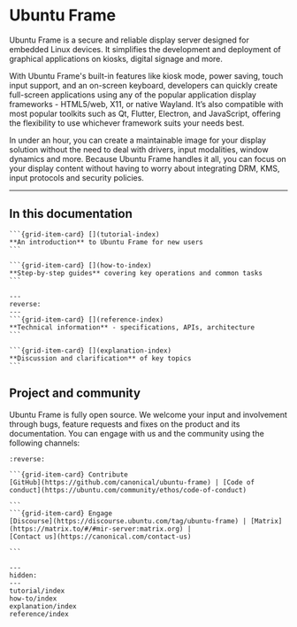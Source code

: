 # Ubuntu Frame

Ubuntu Frame is a secure and reliable display server designed for embedded Linux devices. It simplifies the development and deployment of graphical applications on kiosks, digital signage and more.

With Ubuntu Frame's built-in features like kiosk mode, power saving, touch input support, and an on-screen keyboard, developers can quickly create full-screen applications using any of the popular application display frameworks - HTML5/web, X11, or native Wayland. It’s also compatible with most popular toolkits such as Qt, Flutter, Electron, and JavaScript, offering the flexibility to use whichever framework suits your needs best.

In under an hour, you can create a maintainable image for your display solution without the need to deal with drivers, input modalities, window dynamics and more. Because Ubuntu Frame handles it all, you can focus on your display content without having to worry about integrating DRM, KMS, input protocols and security policies.
______________________________________________________________________

## In this documentation

````{grid} 1 1 2 2
```{grid-item-card} [](tutorial-index)
**An introduction** to Ubuntu Frame for new users
```

```{grid-item-card} [](how-to-index)
**Step-by-step guides** covering key operations and common tasks
```
````

````{grid} 1 1 2 2
---
reverse:
---
```{grid-item-card} [](reference-index)
**Technical information** - specifications, APIs, architecture
```

```{grid-item-card} [](explanation-index)
**Discussion and clarification** of key topics
```
````

## Project and community

Ubuntu Frame is fully open source. We welcome your input and involvement through bugs, feature requests and fixes on the product and its documentation.
You can engage with us and the community using the following channels:

````{grid}
:reverse:

```{grid-item-card} Contribute
[GitHub](https://github.com/canonical/ubuntu-frame) | [Code of conduct](https://ubuntu.com/community/ethos/code-of-conduct)

```
```{grid-item-card} Engage
[Discourse](https://discourse.ubuntu.com/tag/ubuntu-frame) | [Matrix](https://matrix.to/#/#mir-server:matrix.org) |
[Contact us](https://canonical.com/contact-us)

```
````

```{toctree}
---
hidden:
---
tutorial/index
how-to/index
explanation/index
reference/index
```
